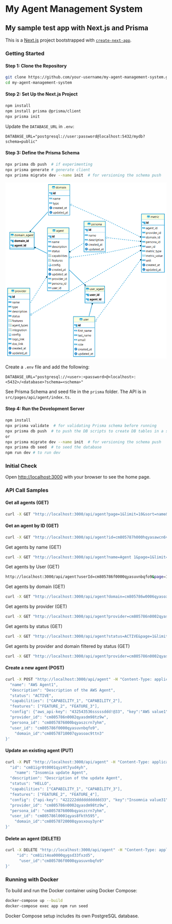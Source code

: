 # My Agent Management System

## My sample test app with Next.js and Prisma

This is a [Next.js](https://nextjs.org) project bootstrapped with [`create-next-app`](https://nextjs.org/docs/app/api-reference/cli/create-next-app).

### Getting Started

#### Step 1: Clone the Repository

```bash
git clone https://github.com/your-username/my-agent-management-system.git
cd my-agent-management-system
```

#### Step 2: Set Up the Next.js Project

```bash
npm install
npm install prisma @prisma/client
npx prisma init
```

Update the `DATABASE_URL` in `.env`:

```env
DATABASE_URL="postgresql://user:password@localhost:5432/mydb?schema=public"
```

#### Step 3: Define the Prisma Schema

```bash
npx prisma db push  # if experimenting 
npx prisma generate # generate client 
npx prisma migrate dev --name init  # for versioning the schema push 
```

![Postgres Db Entites](misc/postgres_aiden_db_v1.png)

Create a `.env` file and add the following:

```env
DATABASE_URL="postgresql://<user>:<password>@<localhost>:<5432>/<database>?schema=<schema>"
```

See Prisma Schema and seed file in the `prisma` folder. The API is in `src/pages/api/agent/index.ts`.

#### Step 4: Run the Development Server

```bash
npm install
npx prisma validate  # for validating Prisma schema before running
npx prisma db push  # to push the DB scripts to create DB tables in a schema as mentioned in .env
or 
npx prisma migrate dev --name init  # for versioning the schema push 
npx prisma db seed  # to seed the database
npm run dev # to run dev 
```

### Initial Check

Open [http://localhost:3000](http://localhost:3000) with your browser to see the home page.

### API Call Samples


#### Get all agents (GET)

```bash
curl -X GET "http://localhost:3000/api/agent?page=1&limit=10&sort=name&userId=cm805786f0000qyasuvnbqfo9&status=ACTIVE"
```
#### Get an agent by ID (GET)

```bash
curl -X GET "http://localhost:3000/api/agent?id=cm805787h000hqyasawcn6v4t&userId=cm805786f0000qyasuvnbqfo9&status=ACTIVE"
```
Get agents by name (GET)

```bash
curl -X GET "http://localhost:3000/api/agent?name=Agent 1&page=1&limit=10&sort=name&userId=cm805786f0000qyasuvnbqfo9&status=ACTIVE"
```

Get agents by User (GET)
```bash
http://localhost:3000/api/agent?userId=cm805786f0000qyasuvnbqfo9&page=1&limit=10&sort=name&userId=cm805786f0000qyasuvnbqfo9&status=ACTIVE
```

Get agents by domain (GET)
```bash
curl -X GET "http://localhost:3000/api/agent?domain=cm805786w0006qyasoxym0rwd&page=1&limit=10&sort=name&userId=cm805786f0000qyasuvnbqfo9&status=ACTIVE"
```
Get agents by provider (GET)
```bash
curl -X GET "http://localhost:3000/api/agent?provider=cm805786n0002qyasdm98tz9w&page=1&limit=10&sort=name&userId=cm805786f0000qyasuvnbqfo9&status=ACTIVE"
```
Get agents by status (GET)
```bash
curl -X GET "http://localhost:3000/api/agent?status=ACTIVE&page=1&limit=10&sort=name&userId=cm805786f0000qyasuvnbqfo9"
```
Get agents by provider and domain filtered by status (GET)
```bash
curl -X GET "http://localhost:3000/api/agent?provider=cm805786n0002qyasdm98tz9w&domain=cm805786w0006qyasoxym0rwd&status=ACTIVE&page=1&limit=10&sort=name&userId=cm805786f0000qyasuvnbqfo9"
``` 




#### Create a new agent (POST)

```bash
curl -X POST "http://localhost:3000/api/agent" -H "Content-Type: application/json" -d '{
  "name": "AWS Agent1",
  "description": "Description of the AWS Agent",
  "status": "ACTIVE",
  "capabilities": ["CAPABILITY_1", "CAPABILITY_2"],
  "features": ["FEATURE_2", "FEATURE_3"],
  "config": {"aws_api-key": "432543536sssssddd!@33", "key":"AWS value1"},
  "provider_id": "cm805786n0002qyasdm98tz9w",
  "persona_id": "cm8057876000bqyaszcrn7yhm",
  "user_id": "cm805786f0000qyasuvnbqfo9",
	"domain_id":"cm80578710007qyasoac9ttn3"
}'
```

#### Update an existing agent (PUT)

```bash
curl -X PUT "http://localhost:3000/api/agent" -H "Content-Type: application/json" -d '{
  "id": "cm81igr0t0001qyz4t7yud4yh",
	"name": "Insomnia update Agent",
  "description": "Description of the update Agent",
  "status": "HELLO",
  "capabilities": ["CAPABILITY_1", "CAPABILITY_3"],
  "features": ["FEATURE_2", "FEATURE_4"],
  "config": {"api-key": "422222ddddddddddd33", "key":"Insomnia value31"},
  "provider_id": "cm805786n0002qyasdm98tz9w",
  "persona_id": "cm8057876000bqyaszcrn7yhm",
  "user_id": "cm805786l0001qyas8fkth595",
	"domain_id":"cm80578720008qyasxouy3yr4"
}'
```

#### Delete an agent (DELETE)

```bash
curl -X DELETE "http://localhost:3000/api/agent" -H "Content-Type: application/json" -d '{
	 "id": "cm81it4oa0000qygsd33fxzd5",
	  "user_id":"cm805786f0000qyasuvnbqfo9"
}'
```

### Running with Docker

To build and run the Docker container using Docker Compose:

```bash
docker-compose up --build
docker-compose exec app npm run seed
```

Docker Compose setup includes its own PostgreSQL database.

